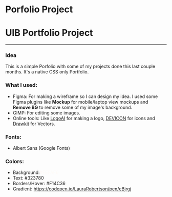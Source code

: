 # Porfolio Project

# UIB Portfolio Project

---

### Idea

This is a simple Porfolio with some of my projects done this last couple months. It's a native CSS only Portfolio.


### What I used:

- Figma: For making a wireframe so I can design my idea. I used some Figma plugins like <b>Mockup</b> for mobile/laptop view mockups and <b>Remove BG</b> to remove some of my image's background.
- GIMP: For editing some images.
- Online tools: Like <a href="https://www.logoai.com" target="_blank">LogoAI</a> for making a logo, <a href="https://devicon.dev" target="_blank">DEVICON</a> for icons and <a href="https://drawkit.com/" target="_blank">Drawkit</a> for Vectors.


### Fonts:
- Albert Sans (Google Fonts)

### Colors:

- Background:<span style="color: #FEFAF6">#FEFAF6</span>
- Text: #323780
- Borders/Hover: #F14C36
- Gradient: <a href="https://codepen.io/LauraRobertson/pen/eBjrgj" target="_blank">https://codepen.io/LauraRobertson/pen/eBjrgj</a>
